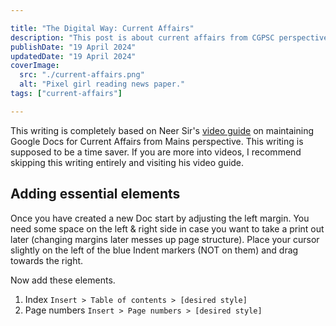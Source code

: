 ```yaml
---

title: "The Digital Way: Current Affairs"
description: "This post is about current affairs from CGPSC perspective."
publishDate: "19 April 2024"
updatedDate: "19 April 2024"
coverImage:
  src: "./current-affairs.png"
  alt: "Pixel girl reading news paper."
tags: ["current-affairs"]

---
```

This writing is completely based on Neer Sir's [video guide](https://www.youtube.com/watch?v=QZUoyk9AMcM) on maintaining Google Docs for Current Affairs from Mains perspective.
This writing is supposed to be a time saver. If you are more into videos, I recommend skipping this writing entirely and visiting his video guide.

## Adding essential elements
Once you have created a new Doc start by adjusting the left margin. You need some space on the left & right side in case you want to take a print out later (changing margins later messes up page structure). Place your cursor slightly on the left of the blue Indent markers (NOT on them) and drag towards the right.

Now add these elements.
1. Index `Insert > Table of contents > [desired style]`
2. Page numbers `Insert > Page numbers > [desired style]`